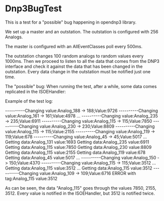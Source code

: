 # Dnp3BugTest

This is a test for a "possible" bug happening in opendnp3 library.

We set up a master and an outstation. The outstation is configured with 256 Analogs.

The master is configured with an AllEventClasses poll every 500ms.

The outstation changes 100 random analogs to random values every 1000ms.
Then we proceed to listen to all the data that comes from the DNP3 interface and check it against the data that has been changed in the outstation.
Every data change in the outstation must be notified just one time.

The "possible" bug:
When running the test, after a while, some data comes replicated in the ISOEHandler:

Example of the test log:

----------Changing value:Analog_188 -> 188;Value:9726
----------Changing value:Analog_161 -> 161;Value:4978
...
----------Changing value:Analog_235 -> 235;Value:6911
----------Changing value:Analog_115 -> 115;Value:7850
----------Changing value:Analog_230 -> 230;Value:8809
----------Changing value:Analog_115 -> 115;Value:2155
----------Changing value:Analog_119 -> 119;Value:678
----------Changing value:Analog_45 -> 45;Value:5017
...
Getting data:Analog_131 value:1693
Getting data:Analog_235 value:6911
Getting data:Analog_115 value:7850
Getting data:Analog_230 value:8809
Getting data:Analog_115 value:2155
Getting data:Analog_119 value:678
Getting data:Analog_45 value:5017
...
----------Changing value:Analog_150 -> 150;Value:4370
----------Changing value:Analog_115 -> 115;Value:3512
...
Getting data:Analog_115 value:3512
...
Getting data:Analog_115 value:3512
----------Changing value:Analog_109 -> 109;Value:6716
ERROR with tag:Analog_115 value:3512

As can be seen, the data "Analog_115" goes through the values 7850, 2155, 3512. Every value is notified in
the ISOEHandler, but 3512 is notified twice.
